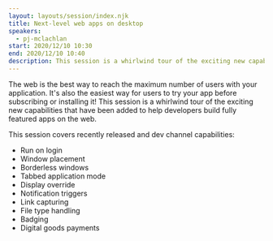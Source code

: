 ```yaml
---
layout: layouts/session/index.njk
title: Next-level web apps on desktop
speakers:
  - pj-mclachlan
start: 2020/12/10 10:30
end: 2020/12/10 10:40
description: This session is a whirlwind tour of the exciting new capabilities that have been added to help developers build fully featured apps on the web.
---
```


The web is the best way to reach the maximum number of users with your application. It's also the easiest way for users to try your app before subscribing or installing it! This session is a whirlwind tour of the exciting new capabilities that have been added to help developers build fully featured apps on the web.

This session covers recently released and dev channel capabilities:

- Run on login
- Window placement
- Borderless windows
- Tabbed application mode
- Display override
- Notification triggers
- Link capturing
- File type handling
- Badging
- Digital goods payments

